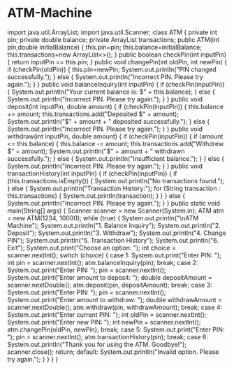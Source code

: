 # ATM-Machine

import java.util.ArrayList;
import java.util.Scanner;
class ATM 
{
    private int pin;
    private double balance;
    private ArrayList<String> transactions;
    public ATM(int pin,double initialBalance) 
    {
        this.pin=pin;
        this.balance=initialBalance;
        this.transactions=new ArrayList<>();
    }
    public boolean checkPin(int inputPin) {
        return inputPin == this.pin;
    }
    public void changePin(int oldPin, int newPin) 
    {
        if (checkPin(oldPin)) 
        {
            this.pin=newPin;
            System.out.println("PIN changed successfully.");
        } else 
        {
            System.out.println("Incorrect PIN. Please try again.");
        }
    }
    public void balanceInquiry(int inputPin) 
    {
        if (checkPin(inputPin))
        {
            System.out.println("Your current balance is: $" + this.balance);
        } else 
        {
            System.out.println("Incorrect PIN. Please try again.");
        }
    }
    public void deposit(int inputPin, double amount) 
    {
        if (checkPin(inputPin))
        {
            this.balance += amount;
            this.transactions.add("Deposited $" + amount);
            System.out.println("$" + amount + " deposited successfully.");
        } else 
        {
            System.out.println("Incorrect PIN. Please try again.");
        }
    }
    public void withdraw(int inputPin, double amount) 
    {
        if (checkPin(inputPin))
        {
            if (amount <= this.balance) 
            {
                this.balance -= amount;
                this.transactions.add("Withdrew $" + amount);
                System.out.println("$" + amount + " withdrawn successfully.");
            } else
            {
                System.out.println("Insufficient balance.");
            }
        } else
        {
            System.out.println("Incorrect PIN. Please try again.");
        }
    }
    public void transactionHistory(int inputPin)
    {
        if (checkPin(inputPin)) 
        {
            if (this.transactions.isEmpty())
            {
                System.out.println("No transactions found.");
            } else 
            {
                System.out.println("Transaction History:");
                for (String transaction : this.transactions)
                {
                    System.out.println(transaction);
                }
            }
        } else
        {
            System.out.println("Incorrect PIN. Please try again.");
        }
    }
    public static void main(String[] args)
    {
        Scanner scanner = new Scanner(System.in);
        ATM atm = new ATM(1234, 10000);
        while (true)
        {
            System.out.println("\nATM Machine");
            System.out.println("1. Balance Inquiry");
            System.out.println("2. Deposit");
            System.out.println("3. Withdraw");
            System.out.println("4. Change PIN");
            System.out.println("5. Transaction History");
            System.out.println("6. Exit");
            System.out.print("Choose an option: ");
            int choice = scanner.nextInt();
            switch (choice) 
            {
                case 1:
                    System.out.print("Enter PIN: ");
                    int pin = scanner.nextInt();
                    atm.balanceInquiry(pin);
                    break;
                case 2:
                    System.out.print("Enter PIN: ");
                    pin = scanner.nextInt();
                    System.out.print("Enter amount to deposit: ");
                    double depositAmount = scanner.nextDouble();
                    atm.deposit(pin, depositAmount);
                    break;
                case 3:
                    System.out.print("Enter PIN: ");
                    pin = scanner.nextInt();
                    System.out.print("Enter amount to withdraw: ");
                    double withdrawAmount = scanner.nextDouble();
                    atm.withdraw(pin, withdrawAmount);
                    break;
                case 4:
                    System.out.print("Enter current PIN: ");
                    int oldPin = scanner.nextInt();
                    System.out.print("Enter new PIN: ");
                    int newPin = scanner.nextInt();
                    atm.changePin(oldPin, newPin);
                    break;
                case 5:
                    System.out.print("Enter PIN: ");
                    pin = scanner.nextInt();
                    atm.transactionHistory(pin);
                    break;
                case 6:
                    System.out.println("Thank you for using the ATM. Goodbye!");
                    scanner.close();
                    return;
                default:
                    System.out.println("Invalid option. Please try again.");
            }
        }
    }
}

